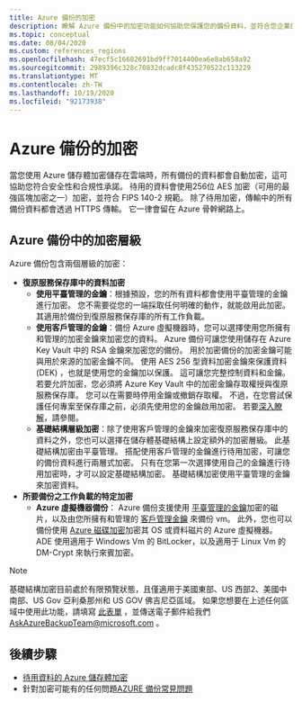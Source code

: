 ```yaml
---
title: Azure 備份的加密
description: 瞭解 Azure 備份中的加密功能如何協助您保護您的備份資料，並符合您企業的安全性需求。
ms.topic: conceptual
ms.date: 08/04/2020
ms.custom: references_regions
ms.openlocfilehash: 47ecf5c16682691bd9ff7014400ea6e8ab658a92
ms.sourcegitcommit: 2989396c328c70832dcadc8f435270522c113229
ms.translationtype: MT
ms.contentlocale: zh-TW
ms.lasthandoff: 10/19/2020
ms.locfileid: "92173938"
---
```

# <a name="encryption-in-azure-backup"></a>Azure 備份的加密

當您使用 Azure 儲存體加密儲存在雲端時，所有備份的資料都會自動加密，這可協助您符合安全性和合規性承諾。 待用的資料會使用256位 AES 加密（可用的最強區塊加密之一）加密，並符合 FIPS 140-2 規範。 除了待用加密，傳輸中的所有備份資料都會透過 HTTPS 傳輸。 它一律會留在 Azure 骨幹網路上。

## <a name="levels-of-encryption-in-azure-backup"></a>Azure 備份中的加密層級

Azure 備份包含兩個層級的加密：

- **復原服務保存庫中的資料加密**
  - **使用平臺管理的金鑰**：根據預設，您的所有資料都會使用平臺管理的金鑰進行加密。 您不需要從您的一端採取任何明確的動作，就能啟用此加密。 其適用於備份到復原服務保存庫的所有工作負載。
  - **使用客戶管理的金鑰**：備份 Azure 虛擬機器時，您可以選擇使用您所擁有和管理的加密金鑰來加密您的資料。 Azure 備份可讓您使用儲存在 Azure Key Vault 中的 RSA 金鑰來加密您的備份。 用於加密備份的加密金鑰可能與用於來源的加密金鑰不同。 使用 AES 256 型資料加密金鑰來保護資料 (DEK) ，也就是使用您的金鑰加以保護。 這可讓您完整控制資料和金鑰。 若要允許加密，您必須將 Azure Key Vault 中的加密金鑰存取權授與復原服務保存庫。 您可以在需要時停用金鑰或撤銷存取權。 不過，在您嘗試保護任何專案至保存庫之前，必須先使用您的金鑰啟用加密。 若要[深入瞭解](encryption-at-rest-with-cmk.md)，請參閱。
  - **基礎結構層級加密**：除了使用客戶管理的金鑰來加密復原服務保存庫中的資料之外，您也可以選擇在儲存體基礎結構上設定額外的加密層級。 此基礎結構加密由平臺管理。 搭配使用客戶管理的金鑰進行待用加密，可讓您的備份資料進行兩層式加密。 只有在您第一次選擇使用自己的金鑰進行待用加密時，才可以設定基礎結構加密。 基礎結構加密使用平臺管理的金鑰來加密資料。
- **所要備份之工作負載的特定加密**  
  - **Azure 虛擬機器備份**： Azure 備份支援使用 [平臺管理的金鑰](../virtual-machines/windows/disk-encryption.md#platform-managed-keys)加密的磁片，以及由您所擁有和管理的 [客戶管理金鑰](../virtual-machines/windows/disk-encryption.md#customer-managed-keys) 來備份 vm。 此外，您也可以備份使用 [Azure 磁碟加密](backup-azure-vms-encryption.md#encryption-support-using-ade)加密其 OS 或資料磁片的 Azure 虛擬機器。 ADE 使用適用于 Windows Vm 的 BitLocker，以及適用于 Linux Vm 的 DM-Crypt 來執行來賓加密。

>[!NOTE]
>基礎結構加密目前處於有限預覽狀態，且僅適用于美國東部、US 西部2、美國中南部、US Gov 亞利桑那州和 US GOV 佛吉尼亞區域。 如果您想要在上述任何區域中使用此功能，請填寫 [此表單](https://forms.office.com/Pages/ResponsePage.aspx?id=v4j5cvGGr0GRqy180BHbR0H3_nezt2RNkpBCUTbWEapUN0VHNEpJS0ZUWklUNVdJSTEzR0hIOVRMVC4u) ，並傳送電子郵件給我們 [AskAzureBackupTeam@microsoft.com](mailto:AskAzureBackupTeam@microsoft.com) 。

## <a name="next-steps"></a>後續步驟

- [待用資料的 Azure 儲存體加密](../storage/common/storage-service-encryption.md)
- 針對加密可能有的任何問題[AZURE 備份常見問題](backup-azure-backup-faq.md#encryption)
